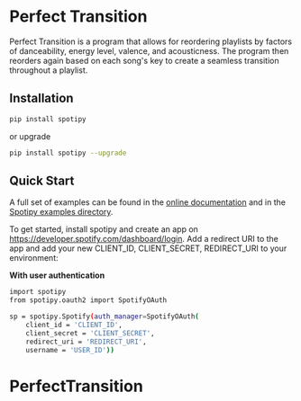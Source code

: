 # Perfect Transition

Perfect Transition is a program that allows for reordering playlists by factors of danceability, energy level, valence, and acousticness. The program then reorders again based on each song's key to create a seamless transition throughout a playlist.

## Installation
```bash
pip install spotipy
```
or upgrade
```bash
pip install spotipy --upgrade
```

## Quick Start

A full set of examples can be found in the [online documentation](https://spotipy.readthedocs.io/en/2.12.0/) and in the [Spotipy examples directory](https://github.com/plamere/spotipy/tree/master/examples). 

To get started, install spotipy and create an app on https://developer.spotify.com/dashboard/login. Add a redirect URI to the app and add your new CLIENT_ID, CLIENT_SECRET, REDIRECT_URI to your environment:

**With user authentication**
```bash
import spotipy
from spotipy.oauth2 import SpotifyOAuth

sp = spotipy.Spotify(auth_manager=SpotifyOAuth(
    client_id = 'CLIENT_ID', 
    client_secret = 'CLIENT_SECRET', 
    redirect_uri = 'REDIRECT_URI',
    username = 'USER_ID'))
```

# PerfectTransition
